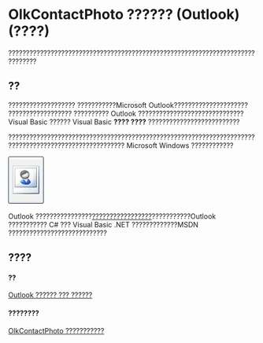 
# OlkContactPhoto ?????? (Outlook)(????)

??????????????????????????????????????????????????????????????????????????????


## ??

??????????????????? ???????????Microsoft Outlook????????????????????? ?????????????????? ?????????? Outlook ??????????????????????????????Visual Basic ?????? Visual Basic **???? ????** ??????????????????????????

??????????????????????????????????????????????????????????????????????????????????????????????????????? Microsoft Windows ????????????


![](images/olContactPictureButton_ZA10120279.gif)



Outlook ????????????????[?????????????????](fcba1b34-c526-5d01-8644-cb8852bd2348.md)???????????Outlook ??????????? C# ??? Visual Basic .NET ?????????????MSDN ????????????????????????????


## ????


#### ??


[Outlook ?????? ??? ??????](73221b13-d8d8-99b8-3394-b95dbbfd5ddc.md)
#### ????????


[OlkContactPhoto ???????????](http://msdn.microsoft.com/library/0da5300a-5079-c330-9b0b-1316ad11772a%28Office.15%29.aspx)